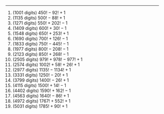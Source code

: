 ***
1. (1001 digits) $450!-92!+1$
2. (1135 digits) $500!-88!+1$
3. (1271 digits) $550!+202!-1$
4. (1409 digits) $600!+30!-1$
5. (1548 digits) $650!+253!+1$
6. (1690 digits) $700!+126!-1$
7. (1833 digits) $750!-445!-1$
8. (1977 digits) $800!-208!-1$
9. (2123 digits) $850!+268!-1$
10. (2505 digits) $979!+978!-977!+1$
11. (2574 digits) $1002!+58!+26!+1$
12. (2977 digits) $1135!-1134!+1$
13. (3331 digits) $1250!-20!+1$
14. (3799 digits) $1400!-26!+1$
15. (4115 digits) $1500!+14!-1$
16. (4402 digits) $1590!+162!-1$
17. (4563 digits) $1640!-86!+1$
18. (4972 digits) $1767!+552!+1$
19. (5031 digits) $1785!+90!+1$


<html lang="en">
<head>
<meta http-equiv="content-type" content="text/html; charset=utf-8">
<script type="text/javascript" charset="utf-8" src="
https://cdn.mathjax.org/mathjax/latest/MathJax.js?config=TeX-AMS-MML_HTMLorMML,
https://vincenttam.github.io/javascripts/MathJaxLocal.js"></script>
</head>
